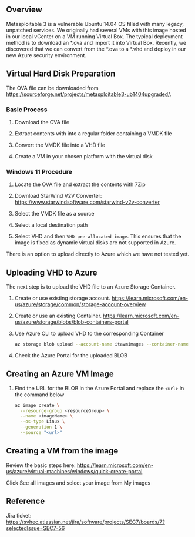 ## Overview
Metasploitable 3 is a vulnerable Ubuntu 14.04 OS filled with many legacy, unpatched services. We originally had several VMs with this image hosted in our local vCenter on a VM running Virtual Box. The typical deployment method is to download an *.ova and import it into Virtual Box. Recently, we discovered that we can convert from the *.ova to a *.vhd and deploy in our new Azure security environment.

## Virtual Hard Disk Preparation
The OVA file can be downloaded from https://sourceforge.net/projects/metasploitable3-ub1404upgraded/.

### Basic Process
1. Download the OVA file

1. Extract contents with into a regular folder containing a VMDK file

1. Convert the VMDK file into a VHD file

1. Create a VM in your chosen platform with the virtual disk

### Windows 11 Procedure
1. Locate the OVA file and extract the contents with 7Zip

1. Download StarWind V2V Converter: https://www.starwindsoftware.com/starwind-v2v-converter

1. Select the VMDK file as a source

1. Select a local destination path

1. Select VHD and then `VHD pre-allocated image`. This ensures that the image is fixed as dynamic virtual disks are not supported in Azure.

There is an option to upload directly to Azure which we have not tested yet.

## Uploading VHD to Azure
The next step is to upload the VHD file to an Azure Storage Container.

1. Create or use existing storage account. https://learn.microsoft.com/en-us/azure/storage/common/storage-account-overview

1. Create or use an existing Container. https://learn.microsoft.com/en-us/azure/storage/blobs/blob-containers-portal

1. Use Azure CLI to upload VHD to the corresponding Container

    ```bash
    az storage blob upload --account-name itavmimages --container-name vm-images --name metasploitable3-ubuntu1404.vhd --type page --file D:\Metasploitable3-ub1404-disk001.vhd
    ```
1. Check the Azure Portal for the uploaded BLOB

## Creating an Azure VM Image

1. Find the URL for the BLOB in the Azure Portal and replace the `<url>` in the command below
    ```bash
    az image create \
      --resource-group <resourceGroup> \
      --name <imageName> \
      --os-type Linux \
      --generation 1 \
      --source "<url>"
    ```

## Creating a VM from the image
Review the basic steps here: https://learn.microsoft.com/en-us/azure/virtual-machines/windows/quick-create-portal

Click See all images and select your image from My images

## Reference
Jira ticket: https://svhec.atlassian.net/jira/software/projects/SEC7/boards/7?selectedIssue=SEC7-56
